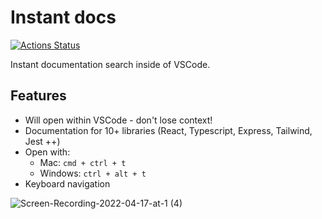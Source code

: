 
# Instant docs
[![Actions Status](https://github.com/formulahendry/vscode-code-runner/actions/workflows/main.yml/badge.svg)](https://github.com/formulahendry/vscode-code-runner/actions/workflows/main.yml)


Instant documentation search inside of VSCode.


## Features
- Will open within VSCode - don't lose context!
- Documentation for 10+ libraries (React, Typescript, Express, Tailwind, Jest ++)
- Open with:
    - Mac: `cmd + ctrl + t`
    - Windows: `ctrl + alt + t`
- Keyboard navigation


![Screen-Recording-2022-04-17-at-1 (4)](https://user-images.githubusercontent.com/11172530/163716626-8d74a1bb-f05b-4b45-aa12-70f66e0efad8.gif)
